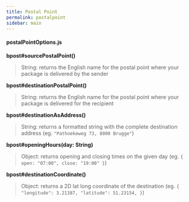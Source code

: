 ```yaml
---
title: Postal Point
permalink: postalpoint
sidebar: main
---
```

#### postalPointOptions.js
__bpost#sourcePostalPoint()__
> String: returns the English name for the postal point where your package is delivered by the sender

__bpost#destinationPostalPoint()__
> String: returns the English name for the postal point where your package is delivered for the recipient

__bpost#destinationAsAddress()__
> String: returns a formatted string with the complete destination address
(eg. `"Pathoekeweg 73, 8000 Brugge"`)

__bpost#openingHours(day: String)__
> Object: returns opening and closing times on the given day
(eg. `{ open: "07:00", close: "19:00" }`)

__bpost#destinationCoordinate()__
> Object: returns a 2D lat long coordinate of the destination
(eg. `{ "longitude": 3.21387, "latitude": 51.23154, }`)
